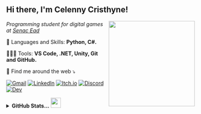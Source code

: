 <!-- HEADER -->
<h2> Hi there, I'm Celenny Cristhyne! </h2>
<img align='right' src="https://media.giphy.com/media/ieyl9zmCjO4b4t6qoY/giphy.gif" width="230">
<p><em>Programming student for digital games at <a href="https://www.ead.senac.br/">Senac Ead</a>
 </em></p>
 
<p align="left">
  🐬 Languages and Skills: <strong>Python, C#.</strong>
</p>

<p align="left">
  👩🏽‍💻 Tools: <strong>VS Code, .NET, Unity, Git and GitHub.</strong>
</p>

<p align="left">
  💌 Find me around the web ⤵️
</p>

[![Gmail](https://img.shields.io/badge/-gmail-%23D14836?style=for-the-badge&logo=Gmail&logoColor=white)](mailto:celycristhyne@gmail.com)
[![LinkedIn](https://img.shields.io/badge/LinkedIn-0077B5?style=for-the-badge&logo=linkedin&logoColor=white)](https://www.linkedin.com/in/celenny)
[![Itch.io](https://img.shields.io/badge/Itch.io-FA5C5C?style=for-the-badge&logo=itch.io&logoColor=white)](https://celenny.itch.io/)
[![Discord](https://img.shields.io/badge/-celenny-%237289DA?style=for-the-badge&logo=Discord&logoColor=white&link=discord)](https://discordapp.com/users/547863941989138453)
[![Dev](https://img.shields.io/badge/dev.to-0A0A0A?style=for-the-badge&logo=dev-dot-to&logoColor=white)](https://dev.to/celenny)

<details align="left">
  <summary><b>GitHub Stats...</b></i> <img src="https://user-images.githubusercontent.com/5679180/79618120-0daffb80-80be-11ea-819e-d2b0fa904d07.gif" width="27px"> </summary>
<p align = "center">
<br>
<center>
<table>
  <tr>
      <td><img width="340px" align="left" src="https://github-readme-stats.vercel.app/api/top-langs/?username=celenny&hide=hlsl&layout=compact&show_icons=true&theme=cobalt" /></td>
      <td><img width="400px" align="left" src="https://github-readme-stats.vercel.app/api?username=celenny&show_icons=true&theme=cobalt" /></td>
  </tr>   
</table>
</center>
</p>

</details>
